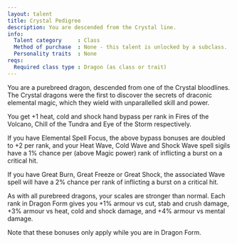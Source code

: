 ```yaml
---
layout: talent
title: Crystal Pedigree
description: You are descended from the Crystal line.
info:
  Talent category     : Class
  Method of purchase  : None - this talent is unlocked by a subclass.
  Personality traits  : None
reqs:
  Required class type : Dragon (as class or trait)
---
```


You are a purebreed dragon, descended from one of the Crystal bloodlines. The Crystal dragons were the first to discover the secrets of draconic elemental magic, which they wield with unparallelled skill and power.

You get +1 heat, cold and shock hand bypass per rank in Fires of the Volcano, Chill of the Tundra and Eye of the Storm respectively.

If you have Elemental Spell Focus, the above bypass bonuses are doubled to +2 per rank, and your Heat Wave, Cold Wave and Shock Wave spell sigils have a 1% chance per (above Magic power) rank of inflicting a burst on a critical hit.

If you have Great Burn, Great Freeze or Great Shock, the associated Wave spell will have a 2% chance per rank of inflicting a burst on a critical hit.

As with all purebreed dragons, your scales are stronger than normal. Each rank in Dragon Form gives you +1% armour vs cut, stab and crush damage, +3% armour vs heat, cold and shock damage, and +4% armour vs mental damage.

Note that these bonuses only apply while you are in Dragon Form.